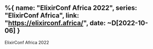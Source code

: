 %{
  name: "ElixirConf Africa 2022",
  series: "ElixirConf Africa",
  link: "https://elixirconf.africa/",
  date:  ~D[2022-10-06]
}
---

ElixirConf Africa 2022
